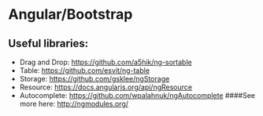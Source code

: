 # Angular/Bootstrap
## Useful libraries:
 - Drag and Drop: https://github.com/a5hik/ng-sortable
 - Table: https://github.com/esvit/ng-table
 - Storage: https://github.com/gsklee/ngStorage
 - Resource: https://docs.angularjs.org/api/ngResource
 - Autocomplete: https://github.com/wpalahnuk/ngAutocomplete
####See more here: http://ngmodules.org/
